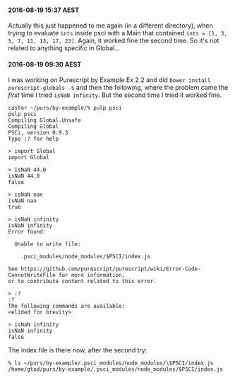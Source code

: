 #### 2016-08-19 15:37 AEST
Actually this just happened to me again (in a different directory), when trying to evaluate `ints` inside psci with a Main that contained `ints = [1, 3, 5, 7, 11, 13, 17, 23]`.  Again, it worked fine the second time.  So it's not related to anything specific in Global...

#### 2016-08-19 09:30 AEST
I was working on Purescript by Example Ex 2.2 and did `bower install purescript-globals -S` and then the following, where the problem came the *first* time I tried `isNaN infinity`.  But the second time I tried it worked fine.

```
castor ~/purs/by-example/% pulp psci
pulp psci
Compiling Global.Unsafe
Compiling Global
PSCi, version 0.9.3
Type :? for help

> import Global
import Global

> isNaN 44.0
isNaN 44.0
false

> isNaN nan
isNaN nan
true

> isNaN infinity
isNaN infinity
Error found:

  Unable to write file:

    .psci_modules/node_modules/$PSCI/index.js

See https://github.com/purescript/purescript/wiki/Error-Code-CannotWriteFile for more information,
or to contribute content related to this error.

> :?
:?
The following commands are available:
<elided for brevity>

> isNaN infinity
isNaN infinity
false
```

The index file is there now, after the second try:

```
% ls ~/purs/by-example/.psci_modules/node_modules/\$PSCI/index.js 
/home/gtod/purs/by-example/.psci_modules/node_modules/$PSCI/index.js
```